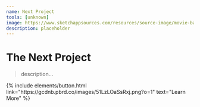 ```yaml
---
name: Next Project
tools: [unknown]
image: https://www.sketchappsources.com/resources/source-image/movie-badges-jurajjurik.png
description: placeholder
---
```


# The Next Project

> description...

<p class="text-center">
{% include elements/button.html link="https://gcdnb.pbrd.co/images/51LzLOaSsRxj.png?o=1" text="Learn More" %}
</p>